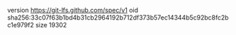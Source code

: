 version https://git-lfs.github.com/spec/v1
oid sha256:33c07f63b1bd4b31cb2964192b712df373b57ec14344b5c92bc8fc2bc1e979f2
size 19302
